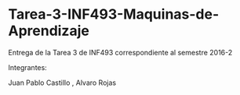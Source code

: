 # Tarea-3-INF493-Maquinas-de-Aprendizaje
Entrega de la Tarea 3 de INF493 correspondiente al semestre 2016-2

Integrantes:

Juan Pablo Castillo , Alvaro Rojas
